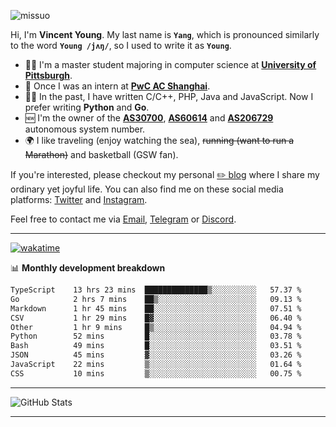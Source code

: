 <p align="left"> <img src="https://komarev.com/ghpvc/?username=missuo&label=Profile%20views&color=0e75b6&style=flat" alt="missuo" /> </p>


Hi, I'm **Vincent Young**. My last name is **`Yang`**, which is pronounced similarly to the word **`Young /jʌŋ/`**, so I used to write it as **`Young`**. 

-  👨‍🎓 I'm a master student majoring in computer science at [**University of Pittsburgh**](https://www.pitt.edu).
-  💼 Once I was an intern at **[PwC AC Shanghai](https://www.linkedin.com/company/pwc-ac-shanghai/)**.
-  👨‍💻 In the past, I have written C/C++, PHP, Java and JavaScript. Now I prefer writing **Python** and **Go**.
-  🆕 I'm the owner of the **[AS30700](https://bgp.tools/as/30700)**, **[AS60614](https://bgp.tools/as/60614)** and **[AS206729](https://bgp.tools/as/206729)** autonomous system number.
-  🌍 I like traveling (enjoy watching the sea), ~~running (want to run a Marathon)~~ and basketball (GSW fan).

If you're interested, please checkout my personal [✏️ blog](https://missuo.me/) where I share my ordinary yet joyful life. You can also find me on these social media platforms: [Twitter](https://twitter.com/m1ssuo) and [Instagram](https://www.instagram.com/missuo.me).

Feel free to contact me via <a href="mailto:me@owo.nz">Email</a>, [Telegram](https://t.me/missuo) or [Discord](https://discordapp.com/users/missuo#7448).

-------

[![wakatime](https://wakatime.com/badge/user/c13cd961-40ca-417a-afb6-1f9ea8ac295c.svg)](https://wakatime.com/@missuo)

📊 **Monthly development breakdown**
<!--START_SECTION:waka-->

```txt
TypeScript    13 hrs 23 mins  ██████████████▒░░░░░░░░░░   57.37 %
Go            2 hrs 7 mins    ██▒░░░░░░░░░░░░░░░░░░░░░░   09.13 %
Markdown      1 hr 45 mins    ██░░░░░░░░░░░░░░░░░░░░░░░   07.51 %
CSV           1 hr 29 mins    █▓░░░░░░░░░░░░░░░░░░░░░░░   06.40 %
Other         1 hr 9 mins     █▒░░░░░░░░░░░░░░░░░░░░░░░   04.94 %
Python        52 mins         █░░░░░░░░░░░░░░░░░░░░░░░░   03.78 %
Bash          49 mins         █░░░░░░░░░░░░░░░░░░░░░░░░   03.51 %
JSON          45 mins         ▓░░░░░░░░░░░░░░░░░░░░░░░░   03.26 %
JavaScript    22 mins         ▒░░░░░░░░░░░░░░░░░░░░░░░░   01.64 %
CSS           10 mins         ▒░░░░░░░░░░░░░░░░░░░░░░░░   00.75 %
```

<!--END_SECTION:waka-->

-------

![GitHub Stats](https://github-readme-stats-opal-alpha-76.vercel.app/api?username=missuo&show_icons=true&theme=transparent)

-------

